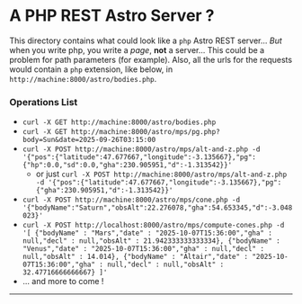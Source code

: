 # A PHP REST Astro Server ?
This directory contains what could look like a `php` Astro REST server...
_But_ when you write php, you write a _page_, **not** a server... This could be a problem for path parameters (for example). Also, all the urls for the requests would contain a `php` extension, like below,
in `http://machine:8000/astro/bodies.php`.


### Operations List

- `curl -X GET http://machine:8000/astro/bodies.php`
- `curl -X GET http://machine:8000/astro/mps/pg.php?body=Sun&date=2025-09-26T03:15:00`
- `curl -X POST http://machine:8000/astro/mps/alt-and-z.php -d '{"pos":{"latitude":47.677667,"longitude":-3.135667},"pg":{"hp":0.0,"sd":0.0,"gha":230.905951,"d":-1.313542}}'`
  - or just `curl -X POST http://machine:8000/astro/mps/alt-and-z.php -d '{"pos":{"latitude":47.677667,"longitude":-3.135667},"pg":{"gha":230.905951,"d":-1.313542}}'`
- `curl -X POST http://machine:8000/astro/mps/cone.php -d '{"bodyName":"Saturn","obsAlt":22.276078,"gha":54.653345,"d":-3.048023}'`
- `curl -X POST http://localhost:8000/astro/mps/compute-cones.php -d '[ {"bodyName" : "Mars","date" : "2025-10-07T15:36:00","gha" : null,"decl" : null,"obsAlt" : 21.942333333333334}, {"bodyName" : "Venus","date" : "2025-10-07T15:36:00","gha" : null,"decl" : null,"obsAlt" : 14.014}, {"bodyName" : "Altair","date" : "2025-10-07T15:36:00","gha" : null,"decl" : null,"obsAlt" : 32.47716666666667} ]'`
- ... and more to come !


---